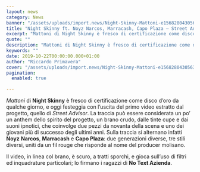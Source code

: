 ```yaml
---
layout: news
category: News
banner: "/assets/uploads/import.news/Night-Skinny-Mattoni-e1568280430563-1024x1024.jpg"
title: "Night Skinny ft. Noyz Narcos, Marracash, Capo Plaza – Street Advisor: video"
excerpt: "Mattoni di Night Skinny è fresco di certificazione come disco d’oro da qualche giorno, e oggi festeggia con l’uscita del primo video estratto dal progetto, quello di Street Advisor. La traccia può essere considerata un po’ un anthem dello spirito del progetto, un brano crudo, dalle tinte cupe e dai suoni ipnotici, che coinvolge due [&hellip"
quote: ""
description: "Mattoni di Night Skinny è fresco di certificazione come disco d’oro da qualche giorno, e oggi festeggia con l’uscita del primo video estratto dal progetto, quello di Street Advisor. La traccia può essere considerata un po’ un anthem dello spirito del progetto, un brano crudo, dalle tinte cupe e dai suoni ipnotici, che coinvolge due [&hellip"
keywords: ""
date: 2019-10-22T00:00:00.000+01:00
author: "Riccardo Primavera"
cover: "/assets/uploads/import.news/Night-Skinny-Mattoni-e1568280430563-1024x1024.jpg"
pagination:
  enabled: true

---
```


_Mattoni_ di **Night Skinny** è fresco di certificazione come disco d’oro da qualche giorno, e oggi festeggia con l’uscita del primo video estratto dal progetto, quello di _Street Advisor_. La traccia può essere considerata un po’ un anthem dello spirito del progetto, un brano crudo, dalle tinte cupe e dai suoni ipnotici, che coinvolge due pezzi da novanta della scena e uno dei giovani più di successo degli ultimi anni. Sulla traccia si alternano infatti **Noyz** **Narcos**, **Marracash** e **Capo Plaza**: due generazioni diverse, tre stili diversi, uniti da un fil rouge che risponde al nome del producer molisano.

Il video, in linea col brano, è scuro, a tratti sporchi, e gioca sull’uso di filtri ed inquadrature particolari; lo firmano i ragazzi di **No Text Azienda**.